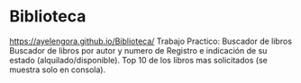 # Biblioteca
https://ayelengora.github.io/Biblioteca/
Trabajo Practico: Buscador de libros
Buscador de libros por autor y numero de Registro e indicación de su estado (alquilado/disponible).
Top 10 de los libros mas solicitados (se muestra solo en consola).
